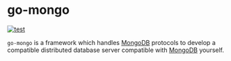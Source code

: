 # go-mongo

[![test](https://github.com/cybergarage/go-mongo/actions/workflows/make.yml/badge.svg)](https://github.com/cybergarage/go-mongo/actions/workflows/make.yml)

`go-mongo` is a framework which handles [MongoDB](https://www.mongodb.com) protocols to develop a compatible distributed database server compatible with [MongoDB](https://www.mongodb.com) yourself.

